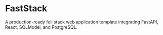 # FastStack
A production-ready full stack web application template integrating FastAPI, React, SQLModel, and PostgreSQL.
